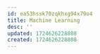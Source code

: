 ```yaml
---
id: ea53hssk70zqkhxg94x79o4
title: Machine Learning
desc: ''
updated: 1724626228808
created: 1724626228808
---
```

